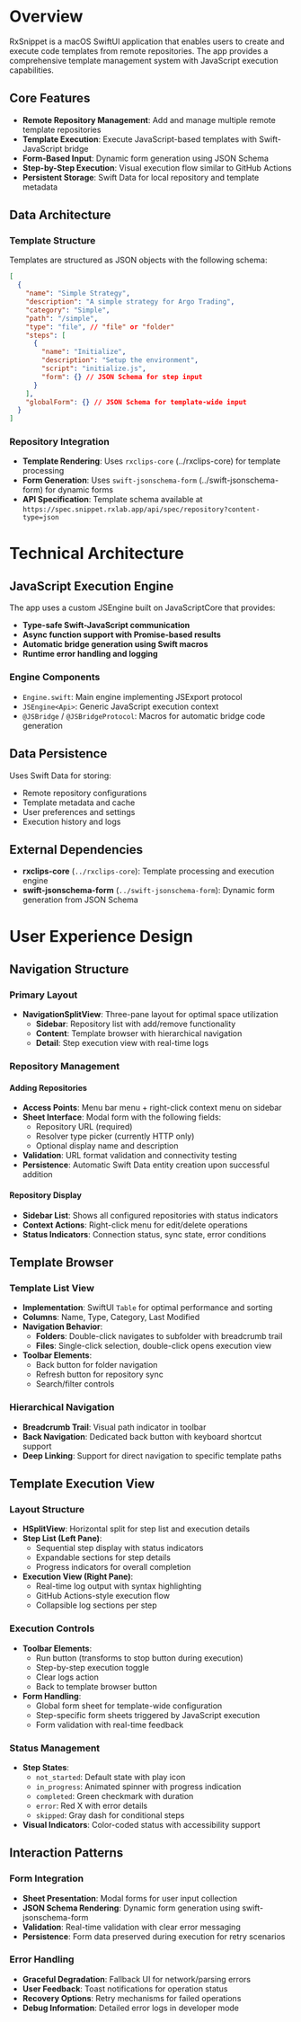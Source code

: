 # Overview

RxSnippet is a macOS SwiftUI application that enables users to create and execute code templates from remote repositories. The app provides a comprehensive template management system with JavaScript execution capabilities.

## Core Features

- **Remote Repository Management**: Add and manage multiple remote template repositories
- **Template Execution**: Execute JavaScript-based templates with Swift-JavaScript bridge
- **Form-Based Input**: Dynamic form generation using JSON Schema
- **Step-by-Step Execution**: Visual execution flow similar to GitHub Actions
- **Persistent Storage**: Swift Data for local repository and template metadata

## Data Architecture

### Template Structure
Templates are structured as JSON objects with the following schema:

```json
[
  {
    "name": "Simple Strategy",
    "description": "A simple strategy for Argo Trading", 
    "category": "Simple",
    "path": "/simple",
    "type": "file", // "file" or "folder"
    "steps": [
      {
        "name": "Initialize",
        "description": "Setup the environment",
        "script": "initialize.js",
        "form": {} // JSON Schema for step input
      }
    ],
    "globalForm": {} // JSON Schema for template-wide input
  }
]
```

### Repository Integration
- **Template Rendering**: Uses `rxclips-core` (../rxclips-core) for template processing
- **Form Generation**: Uses `swift-jsonschema-form` (../swift-jsonschema-form) for dynamic forms
- **API Specification**: Template schema available at `https://spec.snippet.rxlab.app/api/spec/repository?content-type=json`

# Technical Architecture

## JavaScript Execution Engine

The app uses a custom JSEngine built on JavaScriptCore that provides:
- **Type-safe Swift-JavaScript communication**
- **Async function support with Promise-based results**
- **Automatic bridge generation using Swift macros**
- **Runtime error handling and logging**

### Engine Components
- `Engine.swift`: Main engine implementing JSExport protocol
- `JSEngine<Api>`: Generic JavaScript execution context
- `@JSBridge` / `@JSBridgeProtocol`: Macros for automatic bridge code generation

## Data Persistence

Uses Swift Data for storing:
- Remote repository configurations
- Template metadata and cache
- User preferences and settings
- Execution history and logs

## External Dependencies

- **rxclips-core** (`../rxclips-core`): Template processing and execution engine
- **swift-jsonschema-form** (`../swift-jsonschema-form`): Dynamic form generation from JSON Schema

# User Experience Design

## Navigation Structure

### Primary Layout
- **NavigationSplitView**: Three-pane layout for optimal space utilization
  - **Sidebar**: Repository list with add/remove functionality
  - **Content**: Template browser with hierarchical navigation
  - **Detail**: Step execution view with real-time logs

### Repository Management

#### Adding Repositories
- **Access Points**: Menu bar menu + right-click context menu on sidebar
- **Sheet Interface**: Modal form with the following fields:
  - Repository URL (required)
  - Resolver type picker (currently HTTP only)
  - Optional display name and description
- **Validation**: URL format validation and connectivity testing
- **Persistence**: Automatic Swift Data entity creation upon successful addition

#### Repository Display
- **Sidebar List**: Shows all configured repositories with status indicators
- **Context Actions**: Right-click menu for edit/delete operations
- **Status Indicators**: Connection status, sync state, error conditions

## Template Browser

### Template List View
- **Implementation**: SwiftUI `Table` for optimal performance and sorting
- **Columns**: Name, Type, Category, Last Modified
- **Navigation Behavior**:
  - **Folders**: Double-click navigates to subfolder with breadcrumb trail
  - **Files**: Single-click selection, double-click opens execution view
- **Toolbar Elements**:
  - Back button for folder navigation
  - Refresh button for repository sync
  - Search/filter controls

### Hierarchical Navigation
- **Breadcrumb Trail**: Visual path indicator in toolbar
- **Back Navigation**: Dedicated back button with keyboard shortcut support
- **Deep Linking**: Support for direct navigation to specific template paths

## Template Execution View

### Layout Structure
- **HSplitView**: Horizontal split for step list and execution details
- **Step List (Left Pane)**:
  - Sequential step display with status indicators
  - Expandable sections for step details
  - Progress indicators for overall completion
- **Execution View (Right Pane)**:
  - Real-time log output with syntax highlighting
  - GitHub Actions-style execution flow
  - Collapsible log sections per step

### Execution Controls
- **Toolbar Elements**:
  - Run button (transforms to stop button during execution)
  - Step-by-step execution toggle
  - Clear logs action
  - Back to template browser button
- **Form Handling**:
  - Global form sheet for template-wide configuration
  - Step-specific form sheets triggered by JavaScript execution
  - Form validation with real-time feedback

### Status Management
- **Step States**:
  - `not_started`: Default state with play icon
  - `in_progress`: Animated spinner with progress indication
  - `completed`: Green checkmark with duration
  - `error`: Red X with error details
  - `skipped`: Gray dash for conditional steps
- **Visual Indicators**: Color-coded status with accessibility support

## Interaction Patterns

### Form Integration
- **Sheet Presentation**: Modal forms for user input collection
- **JSON Schema Rendering**: Dynamic form generation using swift-jsonschema-form
- **Validation**: Real-time validation with clear error messaging
- **Persistence**: Form data preserved during execution for retry scenarios

### Error Handling
- **Graceful Degradation**: Fallback UI for network/parsing errors
- **User Feedback**: Toast notifications for operation status
- **Recovery Options**: Retry mechanisms for failed operations
- **Debug Information**: Detailed error logs in developer mode
